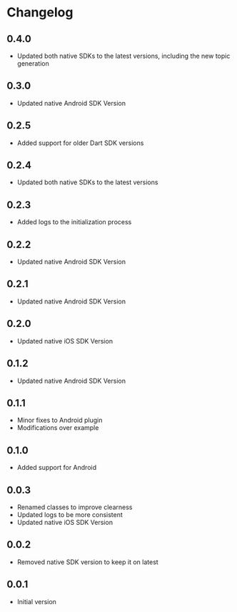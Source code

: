 # Changelog

## 0.4.0
* Updated both native SDKs to the latest versions, including the new topic generation

## 0.3.0
* Updated native Android SDK Version

## 0.2.5
* Added support for older Dart SDK versions

## 0.2.4
* Updated both native SDKs to the latest versions

## 0.2.3
* Added logs to the initialization process

## 0.2.2
* Updated native Android SDK Version

## 0.2.1
* Updated native Android SDK Version

## 0.2.0
* Updated native iOS SDK Version

## 0.1.2
* Updated native Android SDK Version

## 0.1.1
* Minor fixes to Android plugin
* Modifications over example

## 0.1.0
* Added support for Android

## 0.0.3
* Renamed classes to improve clearness
* Updated logs to be more consistent 
* Updated native iOS SDK Version

## 0.0.2
* Removed native SDK version to keep it on latest

## 0.0.1

* Initial version
